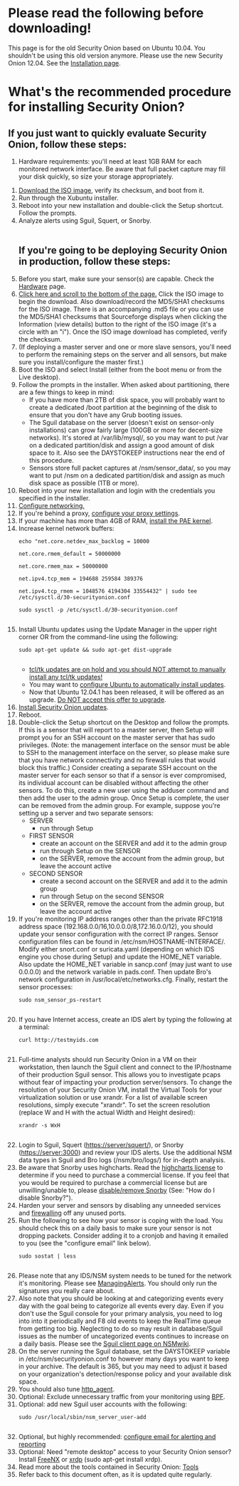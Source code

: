 # Please read the following before downloading! #

This page is for the old Security Onion based on Ubuntu 10.04.  You shouldn't be using this old version anymore.  Please use the new Security Onion 12.04.  See the [Installation page](Installation).

# What's the recommended procedure for installing Security Onion? #

## If you just want to quickly evaluate Security Onion, follow these steps: ##
  1. Hardware requirements: you'll need at least 1GB RAM for each monitored network interface.  Be aware that full packet capture may fill your disk quickly, so size your storage appropriately.<br>
<ol><li><a href='http://sourceforge.net/projects/security-onion/files/'>Download the ISO image</a>, verify its checksum, and boot from it.<br>
</li><li>Run through the Xubuntu installer.<br>
</li><li>Reboot into your new installation and double-click the Setup shortcut.  Follow the prompts.<br>
</li><li>Analyze alerts using Sguil, Squert, or Snorby.<br>
<br>
<h2>If you're going to be deploying Security Onion in production, follow these steps:</h2>
</li><li>Before you start, make sure your sensor(s) are capable.  Check the <a href='Hardware.md'>Hardware</a> page.<br>
</li><li><a href='http://sourceforge.net/projects/security-onion/files/'>Click here and scroll to the bottom of the page.</a>  Click the ISO image to begin the download.  Also download/record the MD5/SHA1 checksums for the ISO image. There is an accompanying .md5 file or you can use the MD5/SHA1 checksums that Sourceforge displays when clicking the Information (view details) button to the right of the ISO image (it's a circle with an "i"). Once the ISO image download has completed, verify the checksum.<br>
</li><li>(If deploying a master server and one or more slave sensors, you'll need to perform the remaining steps on the server and all sensors, but make sure you install/configure the master first.)<br>
</li><li>Boot the ISO and select Install (either from the boot menu or from the Live desktop).<br>
</li><li>Follow the prompts in the installer.  When asked about partitioning, there are a few things to keep in mind:<br>
<ul><li>If you have more than 2TB of disk space, you will probably want to create a dedicated /boot partition at the beginning of the disk to ensure that you don't have any Grub booting issues.<br>
</li><li>The Sguil database on the server (doesn't exist on sensor-only installations) can grow fairly large (100GB or more for decent-size networks).  It's stored at /var/lib/mysql/, so you may want to put /var on a dedicated partition/disk and assign a good amount of disk space to it.  Also see the DAYSTOKEEP instructions near the end of this procedure.<br>
</li><li>Sensors store full packet captures at /nsm/sensor_data/, so you may want to put /nsm on a dedicated partition/disk and assign as much disk space as possible (1TB or more).<br>
</li></ul></li><li>Reboot into your new installation and login with the credentials you specified in the installer.<br>
</li><li><a href='http://code.google.com/p/security-onion/wiki/NetworkConfiguration'>Configure networking.</a><br>
</li><li>If you're behind a proxy, <a href='http://code.google.com/p/security-onion/wiki/Proxy'>configure your proxy settings</a>.<br>
</li><li>If your machine has more than 4GB of RAM, <a href='https://help.ubuntu.com/community/EnablingPAE'>install the PAE kernel</a>.<br>
</li><li>Increase kernel network buffers:<br>
<pre><code>echo "net.core.netdev_max_backlog = 10000<br>
net.core.rmem_default = 50000000<br>
net.core.rmem_max = 50000000<br>
net.ipv4.tcp_mem = 194688 259584 389376<br>
net.ipv4.tcp_rmem = 1048576 4194304 33554432" | sudo tee /etc/sysctl.d/30-securityonion.conf<br>
sudo sysctl -p /etc/sysctl.d/30-securityonion.conf<br>
</code></pre>
</li><li>Install Ubuntu updates using the Update Manager in the upper right corner OR from the command-line using the following:<br>
<pre><code>sudo apt-get update &amp;&amp; sudo apt-get dist-upgrade<br>
</code></pre>
<ul><li><a href='http://code.google.com/p/security-onion/wiki/tcl'>tcl/tk updates are on hold and you should NOT attempt to manually install any tcl/tk updates!</a><br>
</li><li>You may want to <a href='https://help.ubuntu.com/community/AutomaticSecurityUpdates'>configure Ubuntu to automatically install updates</a>.<br>
</li><li>Now that Ubuntu 12.04.1 has been released, it will be offered as an upgrade.  <a href='http://securityonion.blogspot.com/2012/08/security-onion-and-ubuntu-12041.html'>Do NOT accept this offer to upgrade</a>.<br>
</li></ul></li><li><a href='http://code.google.com/p/security-onion/wiki/Upgrade'>Install Security Onion updates</a>.<br>
</li><li>Reboot.<br>
</li><li>Double-click the Setup shortcut on the Desktop and follow the prompts.  If this is a sensor that will report to a master server, then Setup will prompt you for an SSH account on the master server that has sudo privileges.  (Note: the management interface on the sensor must be able to SSH to the management interface on the server, so please make sure that you have network connectivity and no firewall rules that would block this traffic.)  Consider creating a separate SSH account on the master server for each sensor so that if a sensor is ever compromised, its individual account can be disabled without affecting the other sensors.  To do this, create a new user using the adduser command and then add the user to the admin group.  Once Setup is complete, the user can be removed from the admin group.  For example, suppose you're setting up a server and two separate sensors:<br>
<ul><li>SERVER<br>
<ul><li>run through Setup<br>
</li></ul></li><li>FIRST SENSOR<br>
<ul><li>create an account on the SERVER and add it to the admin group<br>
</li><li>run through Setup on the SENSOR<br>
</li><li>on the SERVER, remove the account from the admin group, but leave the account active<br>
</li></ul></li><li>SECOND SENSOR<br>
<ul><li>create a second account on the SERVER and add it to the admin group<br>
</li><li>run through Setup on the second SENSOR<br>
</li><li>on the SERVER, remove the account from the admin group, but leave the account active<br>
</li></ul></li></ul></li><li>If you're monitoring IP address ranges other than the private RFC1918 address space (192.168.0.0/16,10.0.0.0/8,172.16.0.0/12), you should update your sensor configuration with the correct IP ranges.  Sensor configuration files can be found in /etc/nsm/HOSTNAME-INTERFACE/.  Modify either snort.conf or suricata.yaml (depending on which IDS engine you chose during Setup) and update the HOME_NET variable.  Also update the HOME_NET variable in sancp.conf (may just want to use 0.0.0.0) and the network variable in pads.conf.  Then update Bro's network configuration in /usr/local/etc/networks.cfg.  Finally, restart the sensor processes:<br>
<pre><code>sudo nsm_sensor_ps-restart<br>
</code></pre>
</li><li>If you have Internet access, create an IDS alert by typing the following at a terminal:<br>
<pre><code>curl http://testmyids.com<br>
</code></pre>
</li><li>Full-time analysts should run Security Onion in a VM on their workstation, then launch the Sguil client and connect to the IP/hostname of their production Sguil sensor.  This allows you to investigate pcaps without fear of impacting your production server/sensors.  To change the resolution of your Security Onion VM, install the Virtual Tools for your virtualization solution or use xrandr.  For a list of available screen resolutions, simply execute "xrandr".  To set the screen resolution (replace W and H with the actual Width and Height desired):<br>
<pre><code>xrandr -s WxH<br>
</code></pre>
</li><li>Login to Sguil, Squert (<a href='https://server/squert/'>https://server/squert/</a>), or Snorby (<a href='https://server:3000'>https://server:3000</a>) and review your IDS alerts.  Use the additional NSM data types in Sguil and Bro logs (/nsm/bro/logs/) for in-depth analysis.<br>
</li><li>Be aware that Snorby uses highcharts.  Read the <a href='http://shop.highsoft.com/highcharts.html'>highcharts license</a> to determine if you need to purchase a commercial license.  If you feel that you would be required to purchase a commercial license but are unwilling/unable to, please <a href='http://code.google.com/p/security-onion/wiki/FAQ'>disable/remove Snorby</a> (See: "How do I disable Snorby?").<br>
</li><li>Harden your server and sensors by disabling any unneeded services and <a href='Firewall.md'>firewalling</a> off any unused ports.<br>
</li><li>Run the following to see how your sensor is coping with the load.  You should check this on a daily basis to make sure your sensor is not dropping packets.  Consider adding it to a cronjob and having it emailed to you (see the "configure email" link below).<br>
<pre><code>sudo sostat | less<br>
</code></pre>
</li><li>Please note that any IDS/NSM system needs to be tuned for the network it's monitoring.  Please see <a href='ManagingAlerts.md'>ManagingAlerts</a>.  You should only run the signatures you really care about.<br>
</li><li>Also note that you should be looking at and categorizing events every day with the goal being to categorize all events every day.  Even if you don't use the Sguil console for your primary analysis, you need to log into into it periodically and F8 old events to keep the RealTime queue from getting too big.  Neglecting to do so may result in database/Sguil issues as the number of uncategorized events continues to increase on a daily basis.  Please see the <a href='http://nsmwiki.org/Sguil_Client'>Sguil client page on NSMwiki</a>.<br>
</li><li>On the server running the Sguil database, set the DAYSTOKEEP variable in /etc/nsm/securityonion.conf to however many days you want to keep in your archive.  The default is 365, but you may need to adjust it based on your organization's detection/response policy and your available disk space.<br>
</li><li>You should also tune <a href='http_agent.md'>http_agent</a>.<br>
</li><li>Optional: Exclude unnecessary traffic from your monitoring using <a href='BPF.md'>BPF</a>.<br>
</li><li>Optional: add new Sguil user accounts with the following:<br>
<pre><code>sudo /usr/local/sbin/nsm_server_user-add<br>
</code></pre>
</li><li>Optional, but highly recommended: <a href='Email.md'>configure email for alerting and reporting</a>
</li><li>Optional: Need "remote desktop" access to your Security Onion sensor? Install <a href='FreeNX.md'>FreeNX</a> or <a href='http://www.xrdp.org/'>xrdp</a> (sudo apt-get install xrdp).<br>
</li><li>Read more about the tools contained in Security Onion: <a href='Tools.md'>Tools</a>
</li><li>Refer back to this document often, as it is updated quite regularly.